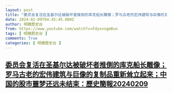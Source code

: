 ```yaml
---
layout: post
title: "委员会复活在圣基尔达被破坏者推倒的库克船长雕像；罗马古老的宏伟建筑与巨像的复制品重新耸立起来；中国的股市噩梦还远未结束：歷史簡報20240209"
date: 2024-02-09T04:45:45.000Z
author: 明鏡歷史台
from: https://www.youtube.com/watch?v=Fdyxxsgm0uo
tags: [ 明鏡歷史台 ]
comments: True
categories: [ 明鏡歷史台 ]
---
```

<!--1707453945000-->
[委员会复活在圣基尔达被破坏者推倒的库克船长雕像；罗马古老的宏伟建筑与巨像的复制品重新耸立起来；中国的股市噩梦还远未结束：歷史簡報20240209](https://www.youtube.com/watch?v=Fdyxxsgm0uo)
------

<div>

</div>
